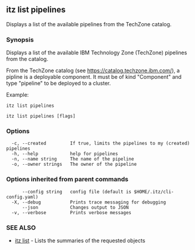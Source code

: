 ## itz list pipelines

Displays a list of the available pipelines from the TechZone catalog.

### Synopsis


Displays a list of the available IBM Technology Zone (TechZone) pipelines from
the catalog.

From the TechZone catalog (see https://catalog.techzone.ibm.com/), a pipline is
a deployable component. It must be of kind "Component" and type "pipeline" to be
deployed to a cluster.

Example:

    itz list pipelines


```
itz list pipelines [flags]
```

### Options

```
  -c, --created         If true, limits the pipelines to my (created) pipelines
  -h, --help            help for pipelines
  -n, --name string     The name of the pipeline
  -o, --owner strings   The owner of the pipeline
```

### Options inherited from parent commands

```
      --config string   config file (default is $HOME/.itz/cli-config.yaml)
  -X, --debug           Prints trace messaging for debugging
      --json            Changes output to JSON
  -v, --verbose         Prints verbose messages
```

### SEE ALSO

* [itz list](itz_list.md)	 - Lists the summaries of the requested objects

